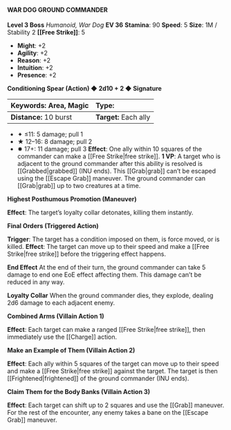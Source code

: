 #### WAR DOG GROUND COMMANDER

**Level 3 Boss**
*Humanoid, War Dog*
**EV 36**
**Stamina**: 90
**Speed**: 5
**Size**: 1M / Stability 2
**[[Free Strike]]**: 5

- **Might**: +2
- **Agility**: +2
- **Reason**: +2
- **Intuition**: +2
- **Presence**: +2

**Conditioning Spear (Action) ◆ 2d10 + 2 ◆ Signature**

| **Keywords:** Area, Magic | **Type:**             |
| :------------------------ | :-------------------- |
| **Distance:** 10 burst    | **Target:** Each ally |

- ✦ ≤11: 5 damage; pull 1
- ★ 12–16: 8 damage; pull 2
- ✸ 17+: 11 damage; pull 3
  **Effect**: One ally within 10 squares of the commander can make a [[Free Strike|free strike]].
  **1 VP**: A target who is adjacent to the ground commander after this ability is resolved is [[Grabbed|grabbed]] (INU ends). This [[Grab|grab]] can’t be escaped using the [[Escape Grab]] maneuver. The ground commander can [[Grab|grab]] up to two creatures at a time.

**Highest Posthumous Promotion (Maneuver)**

**Effect**: The target’s loyalty collar detonates, killing them instantly.

**Final Orders (Triggered Action)**

**Trigger**: The target has a condition imposed on them, is force moved, or is killed.
**Effect**: The target can move up to their speed and make a [[Free Strike|free strike]] before the triggering effect happens.

**End Effect**
At the end of their turn, the ground commander can take 5 damage to end one EoE effect affecting them. This damage can’t be reduced in any way.

**Loyalty Collar**
When the ground commander dies, they explode, dealing 2d6 damage to each adjacent enemy.

**Combined Arms (Villain Action 1)**

**Effect**: Each target can make a ranged [[Free Strike|free strike]], then immediately use the [[Charge]] action.

**Make an Example of Them (Villain Action 2)**

**Effect**: Each ally within 5 squares of the target can move up to their speed and make a [[Free Strike|free strike]] against the target. The target is then [[Frightened|frightened]] of the ground commander (INU ends).

**Claim Them for the Body Banks (Villain Action 3)**

**Effect**: Each target can shift up to 2 squares and use the [[Grab]] maneuver. For the rest of the encounter, any enemy takes a bane on the [[Escape Grab]] maneuver.
